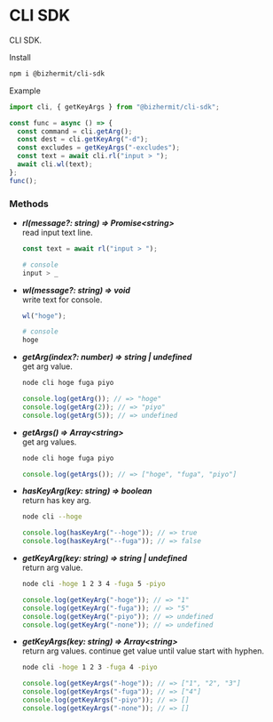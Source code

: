 # CLI SDK

CLI SDK.  

Install
```bash
npm i @bizhermit/cli-sdk
```

Example
```ts
import cli, { getKeyArgs } from "@bizhermit/cli-sdk";

const func = async () => {
  const command = cli.getArg();
  const dest = cli.getKeyArg("-d");
  const excludes = getKeyArgs("-excludes");
  const text = await cli.rl("input > ");
  await cli.wl(text);
};
func();
```

### Methods

* ***rl(message?: string) => Promise\<string>***  
  read input text line.
  ```ts
  const text = await rl("input > ");
  ```
  ```bash
  # console
  input > _
  ```

* ***wl(message?: string) => void***  
  write text for console.
  ```ts
  wl("hoge");
  ```
  ```bash
  # console
  hoge
  ```

* ***getArg(index?: number) => string | undefined***  
  get arg value.
  ```bash
  node cli hoge fuga piyo
  ```
  ```ts
  console.log(getArg()); // => "hoge"
  console.log(getArg(2)); // => "piyo"
  console.log(getArg(5)); // => undefined
  ```

* ***getArgs() => Array\<string>***  
  get arg values.
  ```bash
  node cli hoge fuga piyo
  ```
  ```ts
  console.log(getArgs()); // => ["hoge", "fuga", "piyo"]
  ```


* ***hasKeyArg(key: string) => boolean***  
  return has key arg.
  ```bash
  node cli --hoge
  ```
  ```ts
  console.log(hasKeyArg("--hoge")); // => true
  console.log(hasKeyArg("--fuga")); // => false
  ```

* ***getKeyArg(key: string) => string | undefined***  
  return arg value.
  ```bash
  node cli -hoge 1 2 3 4 -fuga 5 -piyo
  ```
  ```ts
  console.log(getKeyArg("-hoge")); // => "1"
  console.log(getKeyArg("-fuga")); // => "5"
  console.log(getKeyArg("-piyo")); // => undefined
  console.log(getKeyArg("-none")); // => undefined
  ```

* ***getKeyArgs(key: string) => Array\<string>***  
  return arg values. continue get value until value start with hyphen.  
  ```bash
  node cli -hoge 1 2 3 -fuga 4 -piyo
  ```
  ```ts
  console.log(getKeyArgs("-hoge")); // => ["1", "2", "3"]
  console.log(getKeyArgs("-fuga")); // => ["4"]
  console.log(getKeyArgs("-piyo")); // => []
  console.log(getKeyArgs("-none")); // => []
  ```